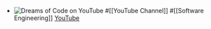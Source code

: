 - ![Dreams of Code on YouTube](https://yt3.googleusercontent.com/Yn70X579PO08-VKiqvXU_ATSSDKfLFV9paBhtvJDguvghUDA6_PGmRzVtxK1_UL8yipARHkh-A=w2560-fcrop64=1,00005a57ffffa5a8-k-c0xffffffff-no-nd-rj)
  #[[YouTube Channel]] #[[Software Engineering]]
  [YouTube](https://www.youtube.com/@dreamsofcode)
